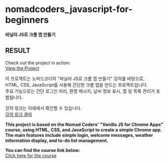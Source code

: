 # nomadcoders_javascript-for-beginners  
**바닐라 JS로 크롬 앱 만들기**

## RESULT  
Check out the project in action:  
[View the Project](https://devlunch4.github.io/nomadcoders_javascript-for-beginners/)



이 프로젝트는 노마드코더의 "바닐라 JS로 크롬 앱 만들기" 강의를 바탕으로,  
HTML, CSS, JavaScript를 사용해 간단한 크롬 앱을 만드는 프로젝트입니다.  
주요 기능으로는 간단 로그인 처리, 환영 메시지, 날씨 정보 표시, 할 일 목록 관리가 포함됩니다.  

강의 링크는 아래에서 확인할 수 있습니다.  
[강의 링크 클릭](https://nomadcoders.co/javascript-for-beginners/lobby)

**This project is based on the Nomad Coders' "Vanilla JS for Chrome Apps" course, using HTML, CSS, and JavaScript to create a simple Chrome app.  
The main features include simple login, welcome messages, weather information display, and to-do list management.**  

**You can find the course link below:**  
[Click here for the course](https://nomadcoders.co/javascript-for-beginners/lobby)

